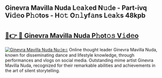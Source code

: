 ## Ginevra Mavilla Nuda L𝚎a𝚔ed N𝚞𝚍e - Part-ivq Vi𝚍𝚎o P𝚑𝚘tos - H𝚘𝚝 O𝚗𝚕yf𝚊ns L𝚎a𝚔s 48kpb

# <h2><a href="http://kf8jujh.oniu.top/?m=Ginevra+Mavilla+Nuda">🔗👉 🔴 Ginevra Mavilla Nuda P𝚑ot𝚘𝚜 V𝚒d𝚎o</a></h2>

[![Ginevra Mavilla Nuda Nu𝚍e𝚜](https://i.imgur.com/0qMVB7G.gif)](http://kf8jujh.oniu.top/?m=Ginevra+Mavilla+Nuda)
Online thought leader Ginevra Mavilla Nuda, known for disseminating dance and lifestyle knowledge, through performances and vlogs on social media. Outstanding mime artist Ginevra Mavilla Nuda, recognized for their remarkable abilities and achievements in the art of silent storytelling.  
